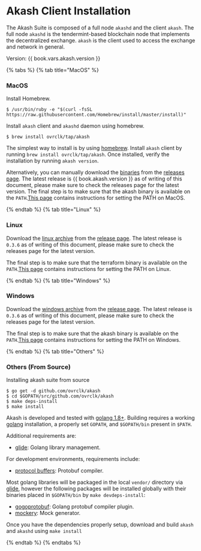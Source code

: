 # Akash Client Installation

The Akash Suite is composed of a full node `akashd` and the client `akash`. The full node `akashd` is the tendermint-based blockchain node that implements the decentralized exchange. `akash` is the client used to access the exchange and network in general.



Version: {{ book.vars.akash.version }}

{% tabs %} {% tab title="MacOS" %}

### MacOS

Install Homebrew.

```text
$ /usr/bin/ruby -e "$(curl -fsSL https://raw.githubusercontent.com/Homebrew/install/master/install)"
```

Install `akash` client and `akashd` daemon using homebrew.

```text
$ brew install ovrclk/tap/akash
```

The simplest way to install is by using [homebrew](https://brew.sh). Install `akash` client by running `brew install ovrclk/tap/akash`. Once installed, verify the installation by running `akash version`.

Alternatively, you can manually download the [binaries](https://github.com/ovrclk/akash/releases/download/v0.3.6/akash_0.3.6_darwin_amd64.tar.gz) from the [releases page](https://github.com/ovrclk/akash/releases). The latest release is {{ book.akash.version }} as of writing of this document, please make sure to check the releases page for the latest version. The final step is to make sure that the akash binary is available on the `PATH`.[This page](https://stackoverflow.com/questions/14637979/how-to-permanently-set-path-on-linux-unix) contains instructions for setting the PATH on MacOS.

{% endtab %} {% tab title="Linux" %}

### Linux

Download the [linux archive](https://github.com/ovrclk/akash/releases/download/v0.3.6/akash_0.3.6_linux_amd64.tar.gz) from the [release page](https://github.com/ovrclk/akash/releases). The latest release is `0.3.6` as of writing of this document, please make sure to check the releases page for the latest version.

The final step is to make sure that the terraform binary is available on the `PATH`.[This page](https://stackoverflow.com/questions/14637979/how-to-permanently-set-path-on-linux-unix) contains instructions for setting the PATH on Linux.

{% endtab %} {% tab title="Windows" %}

### Windows

Download the [windows archive](https://github.com/ovrclk/akash/releases/download/v0.3.6/akash_0.3.6_windows_amd64.tar.gz) from the [release page](https://github.com/ovrclk/akash/releases). The latest release is `0.3.6` as of writing of this document, please make sure to check the releases page for the latest version.

The final step is to make sure that the akash binary is available on the `PATH`.[This page](https://stackoverflow.com/questions/1618280/where-can-i-set-path-to-make-exe-on-windows) contains instructions for setting the PATH on Windows.

{% endtab %} {% tab title="Others" %}

### Others \(From Source\)

Installing akash suite from source

```shell
$ go get -d github.com/ovrclk/akash
$ cd $GOPATH/src/github.com/ovrclk/akash
$ make deps-install
$ make install
```

Akash is developed and tested with [golang 1.8+](https://golang.org/). Building requires a working [golang](https://golang.org/) installation, a properly set `GOPATH`, and `$GOPATH/bin` present in `$PATH`.

Additional requirements are:

* [glide](https://github.com/Masterminds/glide): Golang library management.

For development environments, requirements include:

* [protocol buffers](https://developers.google.com/protocol-buffers/): Protobuf compiler.

Most golang libraries will be packaged in the local `vendor/` directory via [glide](https://github.com/Masterminds/glide), however the following packages will be installed globally with their binaries placed in `$GOPATH/bin` by `make devdeps-install`:

* [gogoprotobuf](https://github.com/gogo/protobuf): Golang protobuf compiler plugin.
* [mockery](https://github.com/vektra/mockery): Mock generator.

Once you have the dependencies properly setup, download and build `akash` and `akashd` using `make install`

{% endtab %} {% endtabs %}
